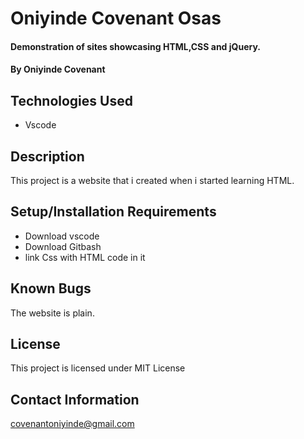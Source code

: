 # Oniyinde Covenant Osas

#### Demonstration of sites showcasing HTML,CSS and jQuery.

#### By  Oniyinde Covenant

## Technologies Used

* Vscode

## Description
This project is a website that i created when i started learning HTML.


## Setup/Installation Requirements

* Download vscode
* Download Gitbash
* link Css with HTML code in it


## Known Bugs

The website is plain.

## License
This project is licensed under MIT License
## Contact Information
covenantoniyinde@gmail.com 